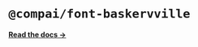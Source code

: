 # `@compai/font-baskervville`

[**Read the docs &rarr;**](https://components.ai/docs/typefaces/baskervville)
